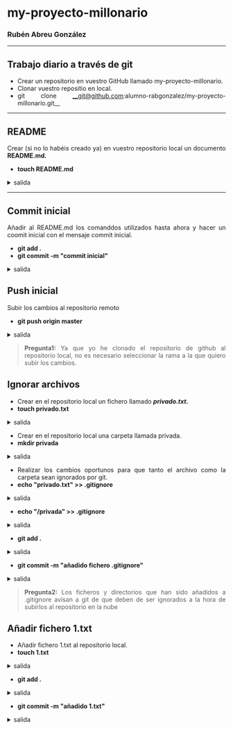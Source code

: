 <div align="justify">

# my-proyecto-millonario
### Rubén Abreu González

---

## Trabajo diario a través de git
- Crear un repositorio en vuestro GitHub llamado my-proyecto-millonario.
- Clonar vuestro repositio en local.
- git clone __git@github.com:alumno-rabgonzalez/my-proyecto-millonario.git__

---

## README
Crear (si no lo habéis creado ya) en vuestro repositorio local un documento __README.md.__
- __touch README.md__
<details>
<summary>salida</summary>

```
```
</details>

---

## Commit inicial 

Añadir al README.md los comanddos utilizados hasta ahora y hacer un coomit inicial con el mensaje commit inicial.

- __git add .__
- __git commit -m "commit inicial"__
<details>
<summary>salida</summary>

```code
inicial"
[main edf7734] commit inicial
 3 files changed, 42 insertions(+), 1 deletion(-)
 rewrite README.md (100%)
 create mode 100644 images/ej1-ets.png
 create mode 100644 images/ej1.1-ets.png
```
</details>

## Push inicial
Subir los cambios al repositorio remoto
- __git push origin master__
<details>
<summary>salida</summary>

```code
Enumerando objetos: 8, listo.
Contando objetos: 100% (8/8), listo.
Compresión delta usando hasta 4 hilos
Comprimiendo objetos: 100% (6/6), listo.
Escribiendo objetos: 100% (6/6), 219.09 KiB | 19.92 MiB/s, listo.
Total 6 (delta 0), reusados 0 (delta 0), pack-reusados 0
To https://github.com/rabgonzalez/my-proyecto-millonario
   d9f4220..edf7734  main -> main
```
</details>

> __Pregunta1:__ Ya que yo he clonado el repositorio de github al repositorio local, no es necesario seleccionar la rama a la que quiero subir los cambios.

## Ignorar archivos
- Crear en el repositorio local un fichero llamado ___privado.txt.___
- __touch privado.txt__
<details>
<summary>salida</summary>

```
```
</details>

- Crear en el repositorio local una carpeta llamada privada.
- __mkdir privada__
<details>
<summary>salida</summary>

```
```
</details>

- Realizar los cambios oportunos para que tanto el archivo como la carpeta sean ignorados por git.
- __echo "privado.txt" >> .gitignore__
<details>
<summary>salida</summary>

```
```
</details>

- __echo "/privada" >> .gitignore__
<details>
<summary>salida</summary>

```
```
</details>

- __git add .__
<details>
<summary>salida</summary>

```
```
</details>

- __git commit -m "añadido fichero .gitignore"__
<details>
<summary>salida</summary>

```code
[main af95674] añadido fichero .gitignore
 4 files changed, 95 insertions(+), 12 deletions(-)
 create mode 100644 .gitignore
 delete mode 100644 images/ej1-ets.png
 delete mode 100644 images/ej1.1-ets.png
```
</details>

> __Pregunta2:__ Los ficheros y directorios que han sido añadidos a .gitignore avisan a git de que deben de ser ignorados a la hora de subirlos al repositorio en la nube

## Añadir fichero 1.txt
- Añadir fichero 1.txt al repositorio local.
- __touch 1.txt__
<details>
<summary>salida</summary>

```
```
</details>

- __git add .__
<details>
<summary>salida</summary>

```code

```
</details>

- __git commit -m "añadido 1.txt"__
<details>
<summary>salida</summary>

```code

```
</details>



</div>
